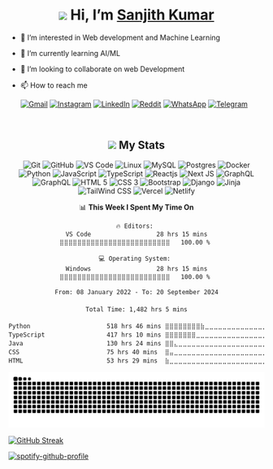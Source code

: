 <!-- <img align='right' src='https://user-images.githubusercontent.com/5713670/87202985-820dcb80-c2b6-11ea-9f56-7ec461c497c3.gif' width='200'>  -->

<!-- <img align='right' src='https://raw.githubusercontent.com/thesanjithkumar/thesanjithkumar/main/assets/ohh.gif' width='380' margin='100' > -->

<!-- <h1 align="center"><img src="https://media.giphy.com/media/hvRJCLFzcasrR4ia7z/giphy.gif" width="4%"> Hi, I’m <a href="https://sanjithkumar048.eu.pythonanywhere.com/">Sanjith Kumar</a></h1>
 -->
 <div align="center">
 <h1 align="center" margin="auto"><img src="./assets/Hi.gif" width="40"> Hi, I’m <a href="https://sanjithkumar.in/">Sanjith Kumar</a></h1>
</div>

 
- 👀 I’m interested in Web development and Machine Learning
- 🌱 I’m currently learning AI/ML
- 💞️ I’m looking to collaborate on web Development 
- 📫 How to reach me <br>

  <a href="mailto:sanjithkumar048@gmail.com?subject=from_github">![Gmail](https://img.shields.io/badge/Gmail-D14836?style=for-the-badge&logo=gmail&logoColor=white)</a>
  <a href="https://www.instagram.com/sanjith___kumar">![Instagram](https://img.shields.io/badge/Instagram-%23E4405F.svg?style=for-the-badge&logo=Instagram&logoColor=white)</a>
  <a href="https://www.linkedin.com/in/sanjith-kumar-b8335b191/">![LinkedIn](https://img.shields.io/badge/linkedin-%230077B5.svg?style=for-the-badge&logo=linkedin&logoColor=white)</a>
  <a href="https://www.reddit.com/user/Lopsided_Broccoli_34">![Reddit](https://img.shields.io/badge/Reddit-FF4500?style=for-the-badge&logo=reddit&logoColor=white)<a/>
  <a href="https://wa.me/7204645047">![WhatsApp](https://img.shields.io/badge/WhatsApp-25D366?style=for-the-badge&logo=whatsapp&logoColor=white)</a>
  <a href="https://telegram.me/SANJITH_KUMAR">![Telegram](https://img.shields.io/badge/Telegram-2CA5E0?style=for-the-badge&logo=telegram&logoColor=white)</a>

<!---<code><img height="20" alt="javascript" src="https://raw.githubusercontent.com/github/explore/80688e429a7d4ef2fca1e82350fe8e3517d3494d/topics/javascript/javascript.png"></code>
<code><img height="20" alt="javascript" src="https://raw.githubusercontent.com/github/explore/80688e429a7d4ef2fca1e82350fe8e3517d3494d/topics/typescript/typescript.png"></code>
<code><img height="20" alt="react" src="https://raw.githubusercontent.com/github/explore/80688e429a7d4ef2fca1e82350fe8e3517d3494d/topics/react/react.png"></code> --->
<!-- <p align="left">
<img src="https://raw.githubusercontent.com/devicons/devicon/master/icons/react/react-original-wordmark.svg" alt="react" width="25" height="25" />
<img src="https://raw.githubusercontent.com/devicons/devicon/master/icons/bootstrap/bootstrap-plain.svg" alt="bootstrap" width="25" height="25" />
<img src="https://camo.githubusercontent.com/eab4e3fe8ddae86bac8e286b490019fa69a2f57daf01ffeb38d24b2bb32d7e1c/68747470733a2f2f63646e2e776f726c64766563746f726c6f676f2e636f6d2f6c6f676f732f7461696c77696e646373732e737667" alt="tailwindcss" width="25" height="25" />
<img src="https://raw.githubusercontent.com/devicons/devicon/master/icons/css3/css3-original-wordmark.svg" alt="css3" width="25" height="25" />
<img src="https://raw.githubusercontent.com/devicons/devicon/master/icons/javascript/javascript-original.svg" alt="javascript" width="25" height="25" />
<img src="https://raw.githubusercontent.com/devicons/devicon/master/icons/typescript/typescript-original.svg" alt="typescript" width="25" height="25" />
<img src="https://raw.githubusercontent.com/devicons/devicon/master/icons/mysql/mysql-original-wordmark.svg" alt="mysql" width="25" height="25" />
<img src="https://raw.githubusercontent.com/devicons/devicon/master/icons/python/python-original-wordmark.svg" alt="python" width="25" height="25" />
<img src="https://raw.githubusercontent.com/devicons/devicon/master/icons/docker/docker-original.svg" alt="Docker" width="25" height="25" />
</p> -->
<br>
<!-- <img align="right" src="https://media1.giphy.com/media/13HgwGsXF0aiGY/giphy.gif" /> -->
 <div align="center">
  
## <img src="./assets/code.gif" width="30"> My Stats


 


![Git](https://img.shields.io/badge/-Git-black?style=flat-square&logo=git)
![GitHub](https://img.shields.io/badge/-GitHub-181717?style=flat-square&logo=github)
![VS Code](https://img.shields.io/badge/-VS%20Code-black?style=forthe-badge&logo=visual-studio-code&logoColor=blue) 
![Linux](https://img.shields.io/badge/Linux-black?style=flat-square&logo=linux)
![MySQL](https://img.shields.io/badge/-MySQL-black?style=flat-square&logo=mysql)
![Postgres](https://img.shields.io/badge/Postgres-black?style=flat-square&logo=postgresql)
![Docker](https://img.shields.io/badge/Docker-black?style=flat-square&logo=docker)
![Python](https://img.shields.io/badge/-Python-black?style=flat-square&logo=Python)
![JavaScript](https://img.shields.io/badge/-Javascript-black?style=flat-square&logo=Javascript)
![TypeScript](https://img.shields.io/badge/-Typescript-black?style=flat-square&logo=Typescript)
![Reactjs](https://img.shields.io/badge/-ReactJs-black?logo=react)
![Next JS](https://img.shields.io/badge/NextJs-black?style=flas-square&logo=next.js)
![GraphQL](https://img.shields.io/badge/GraphQl-black?style=fat-square&logo=graphql)
![GraphQL](https://img.shields.io/badge/Playwright-black?style=fat-square&logo=playwright)
![HTML 5](https://img.shields.io/badge/HTML5-black?logo=html5)
![CSS 3](https://img.shields.io/badge/CSS3-black?logo=css3)
![Bootstrap](https://img.shields.io/badge/Bootstrap-black?style=fat-square&logo=bootstrap)
![Django](https://img.shields.io/badge/Django-black?logo=django)
![Jinja](https://img.shields.io/badge/Jinja-black?style=flat-square&logo=jinja)
![TailWind CSS](https://img.shields.io/badge/Tailwind_CSS-black?logo=tailwind-css)
![Vercel](https://img.shields.io/badge/Vercel-black?style=flat-square&logo=vercel)
![Netlify](https://img.shields.io/badge/Netlify-black?style=flat-square&logo=netlify)

<!--START_SECTION:wakaStats-->
📊 **This Week I Spent My Time On** 

```text
🔥 Editors: 
VS Code                  28 hrs 15 mins      ⣿⣿⣿⣿⣿⣿⣿⣿⣿⣿⣿⣿⣿⣿⣿⣿⣿⣿⣿⣿⣿⣿⣿⣿⣿   100.00 % 

💻 Operating System: 
Windows                  28 hrs 15 mins      ⣿⣿⣿⣿⣿⣿⣿⣿⣿⣿⣿⣿⣿⣿⣿⣿⣿⣿⣿⣿⣿⣿⣿⣿⣿   100.00 % 
```


<!--END_SECTION:wakaStats-->


<!--START_SECTION:WAKADEV-->

```txt
From: 08 January 2022 - To: 20 September 2024

Total Time: 1,482 hrs 5 mins

Python                     518 hrs 46 mins ⣿⣿⣿⣿⣿⣿⣿⣿⣷⣀⣀⣀⣀⣀⣀⣀⣀⣀⣀⣀⣀⣀⣀⣀⣀   35.00 %
TypeScript                 417 hrs 10 mins ⣿⣿⣿⣿⣿⣿⣿⣀⣀⣀⣀⣀⣀⣀⣀⣀⣀⣀⣀⣀⣀⣀⣀⣀⣀   28.15 %
Java                       130 hrs 24 mins ⣿⣿⣄⣀⣀⣀⣀⣀⣀⣀⣀⣀⣀⣀⣀⣀⣀⣀⣀⣀⣀⣀⣀⣀⣀   08.80 %
CSS                        75 hrs 40 mins  ⣿⣤⣀⣀⣀⣀⣀⣀⣀⣀⣀⣀⣀⣀⣀⣀⣀⣀⣀⣀⣀⣀⣀⣀⣀   05.11 %
HTML                       53 hrs 29 mins  ⣷⣀⣀⣀⣀⣀⣀⣀⣀⣀⣀⣀⣀⣀⣀⣀⣀⣀⣀⣀⣀⣀⣀⣀⣀   03.61 %
```

<!--END_SECTION:WAKADEV-->

<img src="https://raw.githubusercontent.com/thesanjithkumar/thesanjithkumar/output/snake.svg" alt="Snake animation" />

 </div>

 
[![GitHub Streak](https://github-readme-streak-stats-psi-steel.vercel.app?user=thesanjithkumar&theme=dracula&hide_border=true&date_format=j%20M%5B%20Y%5D&mode=weekly)](https://git.io/streak-stats)


[![spotify-github-profile](https://spotify-github-profile.kittinanx.com/api/view.svg?uid=c2q7z6kma6je0t2ida3kvqt8e&cover_image=true&theme=default&show_offline=false&background_color=121212&interchange=true)](https://spotify-github-profile.kittinanx.com/api/view.svg?uid=c2q7z6kma6je0t2ida3kvqt8e&redirect=true)
<!-- [![Sanjith's GitHub stats](https://github-readme-stats.vercel.app/api?username=thesanjithkumar&count_private=true&include_all_commits=true&show_icons=true&theme=onedark&hide_border=true)](https://github.com/thesanjithkumar) -->

 <!--  [![Sanjith's GitHub stats](https://github-readme-stats.vercel.app/api?username=thesanjithkumar&count_private=true&include_all_commits=true&show_icons=true&theme=onedark)](https://github.com/thesanjithkumar) -->
 
<!-- <a href="https://github.com/thesanjithkumar"><p><img align="center" src="https://github-readme-streak-stats.herokuapp.com/?user=thesanjithkumar&count_private=true&include_all_commits=true&theme=onedark&hide_border=true" alt="thesanjithkumar" /></p></a> -->
 
 <!-- [![GitHub Streak](https://sanjith-github-readme-streak.herokuapp.com?user=thesanjithkumar&theme=onedark&date_format=j%20M%5B%20Y%5D)](https://github.com/thesanjithkumar) -->
 
<!-- [![Sanjith's github activity graph](https://activity-graph.herokuapp.com/graph?username=thesanjithkumar&bg_color=282c34&color=fad39d&line=8db472&point=e4e4e4&area=true&area_color=df6C72&hide_border=true)](https://github.com/thesanjithkumar) -->
  
 <!-- [![Sanjith's github activity graph](https://sanjith-github-activity-graph.herokuapp.com/graph?username=thesanjithkumar&bg_color=282c34&color=fad39d&line=8db472&point=e4e4e4&area=true&area_color=df6C72)](https://github.com/thesanjithkumar) -->
 
<!-- [![Top Langs](https://github-readme-stats.vercel.app/api/top-langs/?username=thesanjithkumar&layout=compact&theme=onedark&langs_count=10)](https://github.com/thesanjithkumar)  -->
 
<!-- [![Sanjith's github summary](https://github-profile-summary-cards.vercel.app/api/cards/profile-details?username=thesanjithkumar&theme=tokyonight&hide_border=true)](https://github.com/thesanjithkumar) -->

<!--  <img src="https://github-profile-summary-cards.vercel.app/api/cards/profile-details?username=thesanjithkumar&theme=onedark&hide_border=true"  width="500" alt="Sanjith Kumar"/> -->

<!-- [![Sanjith's wakatime stats](https://github-readme-stats.vercel.app/api/wakatime?username=sanjithkumar&show_icons=true&theme=onedark&layout=compact)](https://github.com/thesanjithkumar)-->

<!-- [![Readme Card](https://github-readme-stats.vercel.app/api/pin/?username=thesanjithkumar&repo=react-clone-hennacrafts&show_icons=true&theme=onedark)](https://github.com/thesanjithkumar/react-clone-hennacrafts) 
[![Readme Card](https://github-readme-stats.vercel.app/api/pin/?username=thesanjithkumar&repo=Site-For-Web-Developing&show_icons=true&theme=onedark)](https://github.com/thesanjithkumar/Site-For-Web-Developing) -->

<!-- <p align="center">  -->



<!-- </p> -->
  
<!-- <img src="https://github-profile-trophy.vercel.app/?username=thesanjithkumar&column=4&color=black&rank=S,SS,SSS,A,AA,AAA"> -->
<!-- ![Progress Bar CI](https://github.com/thesanjithkumar/thsanjithkumar/workflows/Progress%20Bar%20CI/badge.svg) -->

<!--    <img src="https://capsule-render.vercel.app/api?type=waving&color=gradient&height=70&section=footer&width=100"/> -->

<!--  ![reversal](https://capsule-render.vercel.app/api?type=waving&color=gradient&width=100&height=80) -->




<!--START_SECTION:waka-->
<!--END_SECTION:waka-->

<!---
thesanjithkumar/thesanjithkumar is a ✨ special ✨ repository because its `README.md` (this file) appears on your GitHub profile.
You can click the Preview link to take a look at your changes.
--->
